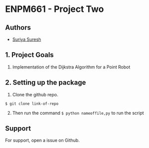 
# ENPM661 - Project Two 
## Authors

- [Suriya Suresh](https://www.github.com/theunknowninfinite)

## 1. Project Goals

1. Implementation of the Dijkstra Algorithm
for a Point Robot

## 2. Setting up the package

1. Clone the github repo.

```` 
$ git clone link-of-repo
````
2. Then run the command ```` $ python nameoffile,py ```` to run the script



## Support

For support, open a issue on Github.

